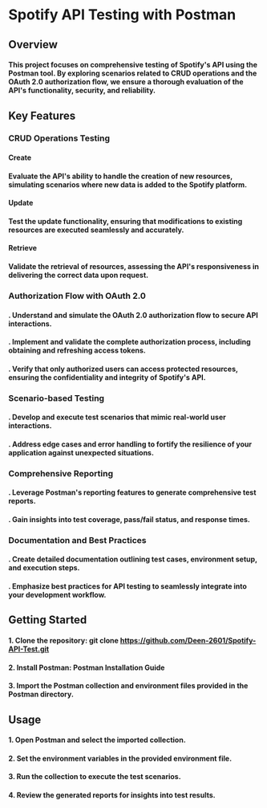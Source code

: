 # Spotify API Testing with Postman

## Overview
#### This project focuses on comprehensive testing of Spotify's API using the Postman tool. By exploring scenarios related to CRUD operations and the OAuth 2.0 authorization flow, we ensure a thorough evaluation of the API's functionality, security, and reliability.

## Key Features
### CRUD Operations Testing
#### Create
#### Evaluate the API's ability to handle the creation of new resources, simulating scenarios where new data is added to the Spotify platform.
#### Update
#### Test the update functionality, ensuring that modifications to existing resources are executed seamlessly and accurately.
#### Retrieve
#### Validate the retrieval of resources, assessing the API's responsiveness in delivering the correct data upon request.

### Authorization Flow with OAuth 2.0
#### . Understand and simulate the OAuth 2.0 authorization flow to secure API interactions.
#### . Implement and validate the complete authorization process, including obtaining and refreshing access tokens.
#### . Verify that only authorized users can access protected resources, ensuring the confidentiality and integrity of Spotify's API.

### Scenario-based Testing
#### . Develop and execute test scenarios that mimic real-world user interactions.
#### . Address edge cases and error handling to fortify the resilience of your application against unexpected situations.

### Comprehensive Reporting
#### . Leverage Postman's reporting features to generate comprehensive test reports.
#### . Gain insights into test coverage, pass/fail status, and response times.

### Documentation and Best Practices
#### . Create detailed documentation outlining test cases, environment setup, and execution steps.
#### . Emphasize best practices for API testing to seamlessly integrate into your development workflow.

## Getting Started
#### 1. Clone the repository: git clone https://github.com/Deen-2601/Spotify-API-Test.git
#### 2. Install Postman: Postman Installation Guide
#### 3. Import the Postman collection and environment files provided in the Postman directory.

## Usage
#### 1. Open Postman and select the imported collection.
#### 2. Set the environment variables in the provided environment file.
#### 3. Run the collection to execute the test scenarios.
#### 4. Review the generated reports for insights into test results.





